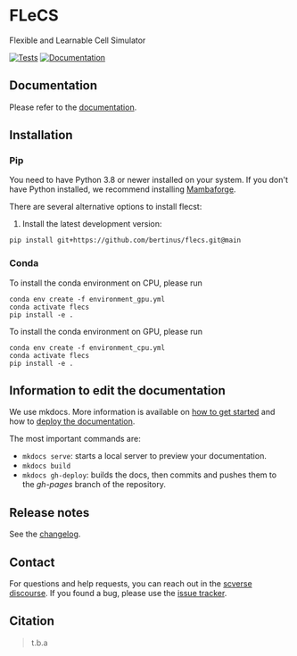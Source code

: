 # FLeCS

Flexible and Learnable Cell Simulator

[![Tests][badge-tests]][link-tests]
[![Documentation][badge-docs]][link-docs]


## Documentation

Please refer to the [documentation][link-docs].


## Installation
### Pip
You need to have Python 3.8 or newer installed on your system. If you don't have
Python installed, we recommend installing [Mambaforge](https://github.com/conda-forge/miniforge#mambaforge).

There are several alternative options to install flecst:

<!--
1) Install the latest release of `flecs` from `PyPI <https://pypi.org/project/flecs/>`_:

```bash
pip install flecs
```
-->

1. Install the latest development version:

```bash
pip install git+https://github.com/bertinus/flecs.git@main
```

### Conda

To install the conda environment on CPU, please run
```
conda env create -f environment_gpu.yml
conda activate flecs
pip install -e .
```

To install the conda environment on GPU, please run
```
conda env create -f environment_cpu.yml
conda activate flecs
pip install -e .
```


## Information to edit the documentation

We use mkdocs. More information is available on [how to get started](https://www.mkdocs.org/getting-started/)
and how to [deploy the documentation](https://www.mkdocs.org/user-guide/deploying-your-docs/).

The most important commands are:
- ```mkdocs serve```: starts a local server to preview your documentation.
- ```mkdocs build```
- ```mkdocs gh-deploy```: builds the docs, then commits and pushes them to the *gh-pages* branch of the repository.


## Release notes

See the [changelog][changelog].


## Contact

For questions and help requests, you can reach out in the [scverse discourse][scverse-discourse].
If you found a bug, please use the [issue tracker][issue-tracker].


## Citation

> t.b.a


[badge-docs]: https://img.shields.io/readthedocs/flecs
[badge-tests]: https://img.shields.io/github/actions/workflow/status/bertinus/flecs/test.yaml?branch=main
[changelog]: https://flecst.readthedocs.io/latest/changelog.html
[issue-tracker]: https://github.com/bertinus/flecs/issues
[link-docs]: https://bertinus.github.io/FLeCS/
[link-tests]: flecs/actions/workflows/test.yml
[scverse-discourse]: https://discourse.scverse.org/
